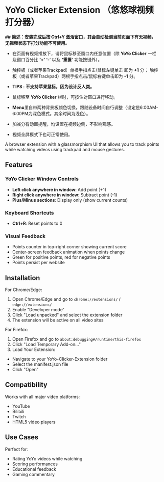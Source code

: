 # YoYo Clicker Extension （悠悠球视频打分器）

**## 简述：安装完成后按 Ctrl+Y 激活窗口，其会自动检测当前页面下有无视频，无视频状态下打分功能不可使用。**

- 在页面有视频播放下，请将鼠标移至窗口内任意位置（除 **YoYo Clicker** 一栏及窗口百分比 **‘+’** **‘-’** 以及 **‘重置’** 功能按键外）。

- 触控板（或者苹果Trackpad）单根手指点击/鼠标左键单击 即为 **+1** 分； 触控板（或者苹果Trackpad）两根手指点击/鼠标右键单击即为 **-1** 分。

- **TIPS** : **不支持苹果鼠标，因为设计反人类。**
  
- 鼠标移至 **YoYo Clicker** 栏时，可按住对窗口进行移动。

- **Menu**里自带两种背景板颜色切换，跟随设备时间自行调整（设定是6:00AM-6:00PM为深色模式，其余时间为浅色）。

- 加减分有动画提醒，均设置在视频边侧，不影响观感。

- 视频全屏模式下也可正常使用。

A browser extension with a glassmorphism UI that allows you to track points while watching videos using trackpad and mouse gestures.

## Features 

### YoYo Clicker Window Controls
- **Left click anywhere in window**: Add point (+1)
- **Right click anywhere in window**: Subtract point (-1)
- **Plus/Minus sections**: Display only (show current counts)

### Keyboard Shortcuts
- **Ctrl+R**: Reset points to 0

### Visual Feedback
- Points counter in top-right corner showing current score
- Center-screen feedback animation when points change
- Green for positive points, red for negative points
- Points persist per website

## Installation

For Chrome/Edge:

1. Open Chrome/Edge and go to `chrome://extensions/` / `edge://extensions/`
2. Enable "Developer mode"
3. Click "Load unpacked" and select the extension folder
4. The extension will be active on all video sites

For Firefox:

1. Open Firefox and go to `about:debugging#/runtime/this-firefox`
2. Click "Load Temporary Add-on..."
3. Load Your Extension:
- Navigate to your YoYo-Clicker-Extension folder
- Select the manifest.json file
- Click "Open"


## Compatibility

Works with all major video platforms:
- YouTube
- Bilibili
- Twitch
- HTML5 video players

## Use Cases

Perfect for:
- Rating YoYo videos while watching
- Scoring performances
- Educational feedback
- Gaming commentary
